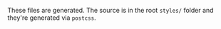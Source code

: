 These files are generated. The source is in the root `styles/` folder and they're generated via `postcss`.
